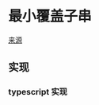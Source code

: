 # 最小覆盖子串
[来源](https://leetcode.cn/problems/minimum-window-substring/)

## 实现

### typescript 实现
```typescript

```

